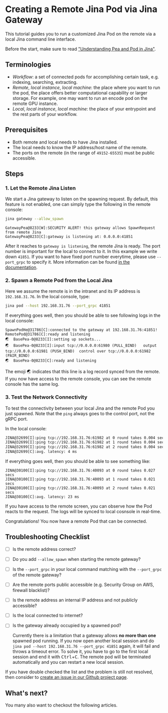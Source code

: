 # Creating a Remote Jina Pod via Jina Gateway 

This tutorial guides you to run a customized Jina Pod on the remote via a local Jina command line interface.

Before the start, make sure to read ["Understanding Pea and Pod in Jina"](/tba). 

## Terminologies

- *Workflow*: a set of connected pods for accomplishing certain task, e.g. indexing, searching, extracting. 
- *Remote*, *local instance*, *local machine*: the place where you want to run the pod, the place offers better computational capability or larger storage. For example, one may want to run an encode pod on the remote GPU instance.  
- *Local*, *local instance*, *local machine*: the place of your entrypoint and the rest parts of your workflow.

## Prerequisites

- Both remote and local needs to have Jina installed.
- The local needs to know the IP address/host name of the remote.
- The ports on the remote (in the range of `49152-65535`) must be public accessible.

## Steps

### 1. Let the Remote Jina Listen 
We start a Jina gateway to listen on the spawning request. By default, this feature is not enabled, one can simply type the following in the remote console:
 
```bash
jina gateway --allow_spawn
```
  
```text
GatewayPea@8233[W]:SECURITY ALERT! this gateway allows SpawnRequest from remote Jina
GatewayPea@8233[C]:gateway is listening at: 0.0.0.0:41851
```

After it reaches to `gateway is listening`, the remote Jina is ready. The port number is important for the local to connect to it. In this example we write down `41851`. If you want to have fixed port number everytime, please use `--port_grpc` to specify it. More information can be found [in the documentation](/tba).

### 2. Spawn a Remote Pod from the Local Jina

Here we assume the remote is in the intranet and its IP address is `192.168.31.76`. In the local console, type:

```bash
jina pod --host 192.168.31.76 --port_grpc 41851
```

If everything goes well, then you should be able to see following logs in the local console:
```text
SpawnPodHe@31786[C]:connected to the gateway at 192.168.31.76:41851!
RemotePod@31786[C]:ready and listening
🌏  BasePea-0@8233[I]:setting up sockets...
🌏  BasePea-0@8233[I]:input tcp://0.0.0.0:61980 (PULL_BIND) 	 output tcp://0.0.0.0:61981 (PUSH_BIND)	 control over tcp://0.0.0.0:61982 (PAIR_BIND)
🌏  BasePea-0@8233[C]:ready and listening
```

The emoji 🌏 indicates that this line is a log record synced from the remote. If you now have access to the remote console, you can see the remote console has the same log. 

### 3. Test the Network Connectivity

To test the connectivity between your local Jina and the remote Pod you just spawned. Note that the `ping` always goes to the control port, not the gRPC port. 
 
In the local console:
```bash
JINA@32699[I]:ping tcp://192.168.31.76:61982 at 0 round takes 0.004 secs
JINA@32699[I]:ping tcp://192.168.31.76:61982 at 1 round takes 0.004 secs
JINA@32699[I]:ping tcp://192.168.31.76:61982 at 2 round takes 0.004 secs
JINA@32699[C]:avg. latency: 4 ms
```

If everything goes well, then you should be able to see something like:
```text
JINA@30100[I]:ping tcp://192.168.31.76:40093 at 0 round takes 0.027 secs
JINA@30100[I]:ping tcp://192.168.31.76:40093 at 1 round takes 0.021 secs
JINA@30100[I]:ping tcp://192.168.31.76:40093 at 2 round takes 0.021 secs
JINA@30100[C]:avg. latency: 23 ms
```

If you have access to the remote screen, you can observe how the Pod reacts to the request. The logs will be synced to local cosnsole in real-time. 

Congratulations! You now have a remote Pod that can be connected.

## Troubleshooting Checklist

- [ ] Is the remote address correct?
- [ ] Do you add `--allow_spawn` when starting the remote gateway?
- [ ] Is the `--port_grpc` in your local command matching with the `--port_grpc` of the remote gateway?
- [ ] Are the remote ports public accessible (e.g. Security Group on AWS, firewall blacklist)?
- [ ] Is the remote address an internal IP address and not publicly accessible? 
- [ ] Is the local connected to internet?
- [ ] Is the gateway already occupied by a spawned pod?

    Currently there is a limitation that a gateway allows **no more than one** spawned pod running. If you now open another local session and do `jina pod --host 192.168.31.76 --port_grpc 41851` again, it will fail and throws a timeout error. To solve it, you have to go to the first local session and end it with <kbd>Ctrl</kbd>+<kbd>C</kbd>. The remote pod will be terminated automatically and you can restart a new local session.

If you have double checked the list and the problem is still not resolved, then consider to [create an issue in our Github project page](https://github.com/jina-ai/jina/issues/new).

## What's next?

You many also want to checkout the following articles.

